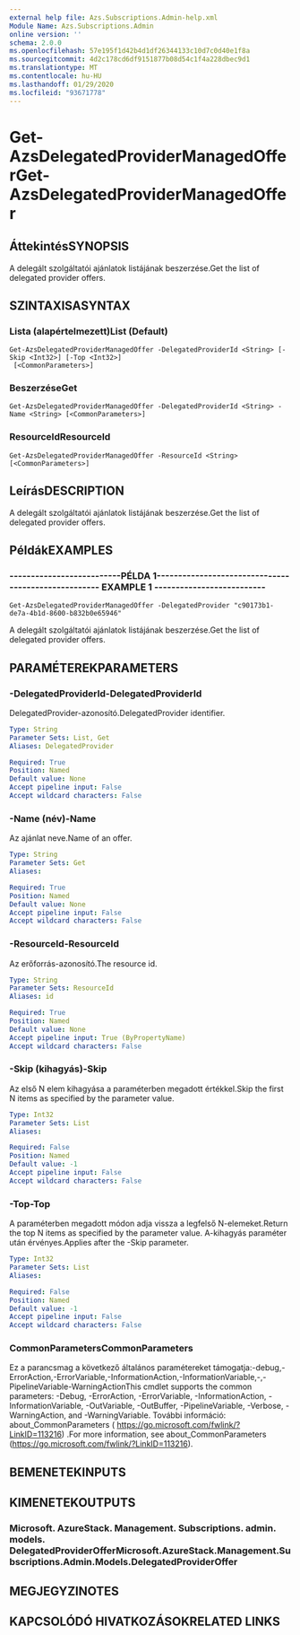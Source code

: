 ```yaml
---
external help file: Azs.Subscriptions.Admin-help.xml
Module Name: Azs.Subscriptions.Admin
online version: ''
schema: 2.0.0
ms.openlocfilehash: 57e195f1d42b4d1df26344133c10d7c0d40e1f8a
ms.sourcegitcommit: 4d2c178cd6df9151877b08d54c1f4a228dbec9d1
ms.translationtype: MT
ms.contentlocale: hu-HU
ms.lasthandoff: 01/29/2020
ms.locfileid: "93671778"
---
```

# <span data-ttu-id="4f7a1-101">Get-AzsDelegatedProviderManagedOffer</span><span class="sxs-lookup"><span data-stu-id="4f7a1-101">Get-AzsDelegatedProviderManagedOffer</span></span>

## <span data-ttu-id="4f7a1-102">Áttekintés</span><span class="sxs-lookup"><span data-stu-id="4f7a1-102">SYNOPSIS</span></span>
<span data-ttu-id="4f7a1-103">A delegált szolgáltatói ajánlatok listájának beszerzése.</span><span class="sxs-lookup"><span data-stu-id="4f7a1-103">Get the list of delegated provider offers.</span></span>

## <span data-ttu-id="4f7a1-104">SZINTAXISA</span><span class="sxs-lookup"><span data-stu-id="4f7a1-104">SYNTAX</span></span>

### <span data-ttu-id="4f7a1-105">Lista (alapértelmezett)</span><span class="sxs-lookup"><span data-stu-id="4f7a1-105">List (Default)</span></span>
```
Get-AzsDelegatedProviderManagedOffer -DelegatedProviderId <String> [-Skip <Int32>] [-Top <Int32>]
 [<CommonParameters>]
```

### <span data-ttu-id="4f7a1-106">Beszerzése</span><span class="sxs-lookup"><span data-stu-id="4f7a1-106">Get</span></span>
```
Get-AzsDelegatedProviderManagedOffer -DelegatedProviderId <String> -Name <String> [<CommonParameters>]
```

### <span data-ttu-id="4f7a1-107">ResourceId</span><span class="sxs-lookup"><span data-stu-id="4f7a1-107">ResourceId</span></span>
```
Get-AzsDelegatedProviderManagedOffer -ResourceId <String> [<CommonParameters>]
```

## <span data-ttu-id="4f7a1-108">Leírás</span><span class="sxs-lookup"><span data-stu-id="4f7a1-108">DESCRIPTION</span></span>
<span data-ttu-id="4f7a1-109">A delegált szolgáltatói ajánlatok listájának beszerzése.</span><span class="sxs-lookup"><span data-stu-id="4f7a1-109">Get the list of delegated provider offers.</span></span>

## <span data-ttu-id="4f7a1-110">Példák</span><span class="sxs-lookup"><span data-stu-id="4f7a1-110">EXAMPLES</span></span>

### <span data-ttu-id="4f7a1-111">--------------------------PÉLDA 1--------------------------</span><span class="sxs-lookup"><span data-stu-id="4f7a1-111">-------------------------- EXAMPLE 1 --------------------------</span></span>
```
Get-AzsDelegatedProviderManagedOffer -DelegatedProvider "c90173b1-de7a-4b1d-8600-b832b0e65946"
```

<span data-ttu-id="4f7a1-112">A delegált szolgáltatói ajánlatok listájának beszerzése.</span><span class="sxs-lookup"><span data-stu-id="4f7a1-112">Get the list of delegated provider offers.</span></span>

## <span data-ttu-id="4f7a1-113">PARAMÉTEREK</span><span class="sxs-lookup"><span data-stu-id="4f7a1-113">PARAMETERS</span></span>

### <span data-ttu-id="4f7a1-114">-DelegatedProviderId</span><span class="sxs-lookup"><span data-stu-id="4f7a1-114">-DelegatedProviderId</span></span>
<span data-ttu-id="4f7a1-115">DelegatedProvider-azonosító.</span><span class="sxs-lookup"><span data-stu-id="4f7a1-115">DelegatedProvider identifier.</span></span>

```yaml
Type: String
Parameter Sets: List, Get
Aliases: DelegatedProvider

Required: True
Position: Named
Default value: None
Accept pipeline input: False
Accept wildcard characters: False
```

### <span data-ttu-id="4f7a1-116">-Name (név)</span><span class="sxs-lookup"><span data-stu-id="4f7a1-116">-Name</span></span>
<span data-ttu-id="4f7a1-117">Az ajánlat neve.</span><span class="sxs-lookup"><span data-stu-id="4f7a1-117">Name of an offer.</span></span>

```yaml
Type: String
Parameter Sets: Get
Aliases: 

Required: True
Position: Named
Default value: None
Accept pipeline input: False
Accept wildcard characters: False
```

### <span data-ttu-id="4f7a1-118">-ResourceId</span><span class="sxs-lookup"><span data-stu-id="4f7a1-118">-ResourceId</span></span>
<span data-ttu-id="4f7a1-119">Az erőforrás-azonosító.</span><span class="sxs-lookup"><span data-stu-id="4f7a1-119">The resource id.</span></span>

```yaml
Type: String
Parameter Sets: ResourceId
Aliases: id

Required: True
Position: Named
Default value: None
Accept pipeline input: True (ByPropertyName)
Accept wildcard characters: False
```

### <span data-ttu-id="4f7a1-120">-Skip (kihagyás)</span><span class="sxs-lookup"><span data-stu-id="4f7a1-120">-Skip</span></span>
<span data-ttu-id="4f7a1-121">Az első N elem kihagyása a paraméterben megadott értékkel.</span><span class="sxs-lookup"><span data-stu-id="4f7a1-121">Skip the first N items as specified by the parameter value.</span></span>

```yaml
Type: Int32
Parameter Sets: List
Aliases: 

Required: False
Position: Named
Default value: -1
Accept pipeline input: False
Accept wildcard characters: False
```

### <span data-ttu-id="4f7a1-122">-Top</span><span class="sxs-lookup"><span data-stu-id="4f7a1-122">-Top</span></span>
<span data-ttu-id="4f7a1-123">A paraméterben megadott módon adja vissza a legfelső N-elemeket.</span><span class="sxs-lookup"><span data-stu-id="4f7a1-123">Return the top N items as specified by the parameter value.</span></span>
<span data-ttu-id="4f7a1-124">A-kihagyás paraméter után érvényes.</span><span class="sxs-lookup"><span data-stu-id="4f7a1-124">Applies after the -Skip parameter.</span></span>

```yaml
Type: Int32
Parameter Sets: List
Aliases: 

Required: False
Position: Named
Default value: -1
Accept pipeline input: False
Accept wildcard characters: False
```

### <span data-ttu-id="4f7a1-125">CommonParameters</span><span class="sxs-lookup"><span data-stu-id="4f7a1-125">CommonParameters</span></span>
<span data-ttu-id="4f7a1-126">Ez a parancsmag a következő általános paramétereket támogatja:-debug,-ErrorAction,-ErrorVariable,-InformationAction,-InformationVariable,-,-PipelineVariable-WarningAction</span><span class="sxs-lookup"><span data-stu-id="4f7a1-126">This cmdlet supports the common parameters: -Debug, -ErrorAction, -ErrorVariable, -InformationAction, -InformationVariable, -OutVariable, -OutBuffer, -PipelineVariable, -Verbose, -WarningAction, and -WarningVariable.</span></span> <span data-ttu-id="4f7a1-127">További információ: about_CommonParameters ( https://go.microsoft.com/fwlink/?LinkID=113216) .</span><span class="sxs-lookup"><span data-stu-id="4f7a1-127">For more information, see about_CommonParameters (https://go.microsoft.com/fwlink/?LinkID=113216).</span></span>

## <span data-ttu-id="4f7a1-128">BEMENETEK</span><span class="sxs-lookup"><span data-stu-id="4f7a1-128">INPUTS</span></span>

## <span data-ttu-id="4f7a1-129">KIMENETEK</span><span class="sxs-lookup"><span data-stu-id="4f7a1-129">OUTPUTS</span></span>

### <span data-ttu-id="4f7a1-130">Microsoft. AzureStack. Management. Subscriptions. admin. models. DelegatedProviderOffer</span><span class="sxs-lookup"><span data-stu-id="4f7a1-130">Microsoft.AzureStack.Management.Subscriptions.Admin.Models.DelegatedProviderOffer</span></span>

## <span data-ttu-id="4f7a1-131">MEGJEGYZI</span><span class="sxs-lookup"><span data-stu-id="4f7a1-131">NOTES</span></span>

## <span data-ttu-id="4f7a1-132">KAPCSOLÓDÓ HIVATKOZÁSOK</span><span class="sxs-lookup"><span data-stu-id="4f7a1-132">RELATED LINKS</span></span>


